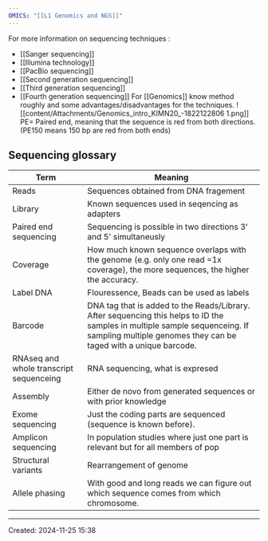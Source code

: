 ```yaml
---
OMICS: "[[L1 Genomics and NGS]]"
---
```

For more information on sequencing techniques :
- [[Sanger sequencing]]
- [[Illumina technology]]
- [[PacBio sequencing]]
- [[Second generation sequencing]]
- [[Third generation sequencing]]
- [[Fourth generation sequencing]]
For [[Genomics]] know method roughly and some advantages/disadvantages for the techniques. 
![[content/Attachments/Genomics_intro_KIMN20_-1822122806 1.png]]
PE= Paired end, meaning that the sequence is red from both directions. (PE150 means 150 bp are red from both ends)
## Sequencing glossary
| Term                                    | Meaning                                                                                                                                                                                         |
| --------------------------------------- | ----------------------------------------------------------------------------------------------------------------------------------------------------------------------------------------------- |
| Reads                                   | Sequences obtained from DNA fragement                                                                                                                                                           |
| Library                                 | Known sequences used in seqencing as adapters                                                                                                                                                   |
| Paired end sequencing                   | Sequencing is possible in two directions 3' and 5' simultaneusly                                                                                                                                |
| Coverage                                | How much known sequence overlaps with the genome (e.g. only one read =1x coverage), the more sequences, the higher the accuracy.                                                                |
| Label DNA                               | Flouressence, Beads can be used as labels                                                                                                                                                       |
| Barcode                                 | DNA tag that is added to the Reads/Library. After sequencing this helps to ID the samples in multiple sample sequenceing. If sampling multiple genomes they can be taged with a unique barcode. |
| RNAseq and whole transcript sequenceing | RNA sequencing, what is expresed                                                                                                                                                                |
| Assembly                                | Either de novo from generated sequences or with prior knowledge                                                                                                                                 |
| Exome sequencing                        | Just the coding parts are sequenced (sequence is known before).                                                                                                                                 |
| Amplicon sequencing                     | In population studies where just one part is relevant but for all members of pop                                                                                                                |
| Structural variants                     | Rearrangement of genome                                                                                                                                                                         |
| Allele phasing                          | With good and long reads we can figure out which sequence comes from which chromosome.                                                                                                          |


---
Created: 2024-11-25 15:38